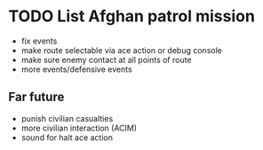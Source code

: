 # TODO List Afghan patrol mission
- fix events
- make route selectable via ace action or debug console
- make sure enemy contact at all points of route
- more events/defensive events

## Far future
- punish civilian casualties
- more civilian interaction (ACIM)
- sound for halt ace action
